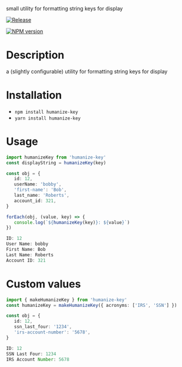 small utility for formatting string keys for display

[![Release](https://github.com/lubelski/humanize-key/actions/workflows/release.yml/badge.svg)](https://github.com/lubelski/humanize-key/actions/workflows/release.yml)

<span class="badge-npmversion"><a href="https://npmjs.org/package/humanize-key" title="View this project on NPM"><img src="https://img.shields.io/npm/v/humanize-key.svg" alt="NPM version" /></a></span>

# Description

a (slightly configurable) utility for formatting string keys for display

# Installation

-  `npm install humanize-key`
-  `yarn install humanize-key`

# Usage

```ts
import humanizeKey from 'humanize-key'
const displayString = humanizeKey(key)
```

```ts
const obj = {
   id: 12,
   userName: 'bobby',
   'first-name': 'Bob',
   last_name: 'Roberts',
   account_id: 321,
}

forEach(obj, (value, key) => {
   console.log(`${humanizeKey(key)}: ${value}`)
})
```

```js
ID: 12
User Name: bobby
First Name: Bob
Last Name: Roberts
Account ID: 321
```

# Custom values

```ts
import { makeHumanizeKey } from 'humanize-key'
const humanizeKey = makeHumanizeKey({ acronyms: ['IRS', 'SSN'] })
```

```ts
const obj = {
   id: 12,
   ssn_last_four: '1234',
   'irs-account-number': '5678',
}
```

```js
ID: 12
SSN Last Four: 1234
IRS Account Number: 5678
```

